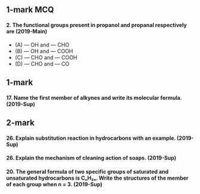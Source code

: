 ## 1-mark MCQ
#### 2. The functional groups present in propanol and propanal respectively are (2019-Main)
 * (A) — OH and — CHO
 * (B) — OH and — COOH
 * (C) — CHO and — COOH
 * (D) — CHO and — CO

## 1-mark
#### 17. Name the first member of alkynes and write its molecular formula.  (2019-Sup)

## 2-mark
#### 26. Explain substitution reaction in hydrocarbons with an example. (2019-Sup)
#### 26. Explain the mechanism of cleaning action of soaps. (2019-Sup)
#### 20. The general formula of two specific groups of saturated and unsaturated hydrocarbons is CₙH₂ₙ. Write the structures of the member of each group when n = 3. (2019-Sup)

#### 
